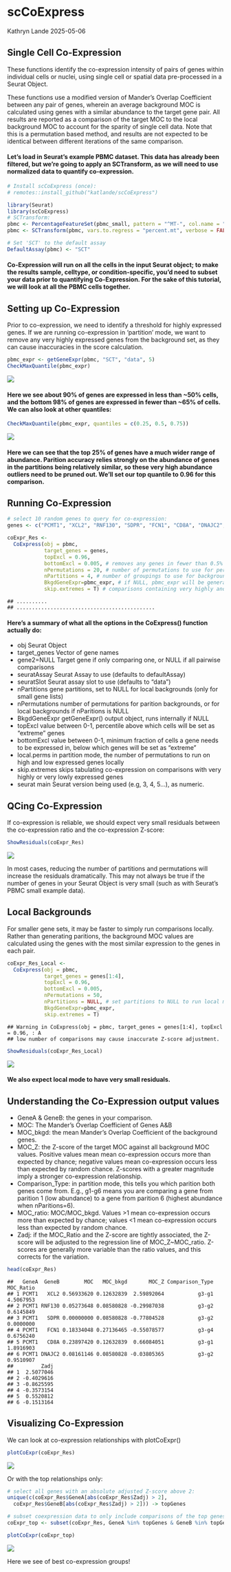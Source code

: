 scCoExpress
================
Kathryn Lande
2025-05-06

## Single Cell Co-Expression

These functions identify the co-expression intensity of pairs of genes
within individual cells or nuclei, using single cell or spatial data
pre-processed in a Seurat Object.

These functions use a modified version of Mander’s Overlap Coefficient
between any pair of genes, wherein an average background MOC is
calculated using genes with a similar abundance to the target gene pair.
All results are reported as a comparison of the target MOC to the local
background MOC to account for the sparity of single cell data. Note that
this is a permutation based method, and results are not expected to be
identical between different iterations of the same comparison.

#### Let’s load in Seurat’s example PBMC dataset. This data has already been filtered, but we’re going to apply an SCTransform, as we will need to use normalized data to quantify co-expression.

``` r
# Install scCoExpress (once):
# remotes::install_github("katlande/scCoExpress")

library(Seurat)
library(scCoExpress)
# SCTransform:
pbmc <- PercentageFeatureSet(pbmc_small, pattern = "^MT-", col.name = "percent.mt")
pbmc <- SCTransform(pbmc, vars.to.regress = "percent.mt", verbose = FALSE)

# Set 'SCT' to the default assay
DefaultAssay(pbmc) <- "SCT"
```

#### Co-Expression will run on all the cells in the input Seurat object; to make the results sample, celltype, or condition-specific, you’d need to subset your data prior to quantifying Co-Expression. For the sake of this tutorial, we will look at all the PBMC cells together.

## Setting up Co-Expression

Prior to co-expression, we need to identify a threshold for highly
expressed genes. If we are running co-expression in ‘partition’ mode, we
want to remove any very highly expressed genes from the background set,
as they can cause inaccuracies in the score calculation.

``` r
pbmc_expr <- getGeneExpr(pbmc, "SCT", "data", 5)
CheckMaxQuantile(pbmc_expr)
```

<img src="scCoExpress_files/figure-gfm/unnamed-chunk-2-1.png" style="display: block; margin: auto;" />

#### Here we see about 90% of genes are expressed in less than ~50% cells, and the bottom 98% of genes are expressed in fewer than ~65% of cells. We can also look at other quantiles:

``` r
CheckMaxQuantile(pbmc_expr, quantiles = c(0.25, 0.5, 0.75))
```

<img src="scCoExpress_files/figure-gfm/unnamed-chunk-3-1.png" style="display: block; margin: auto;" />

#### Here we can see that the top 25% of genes have a much wider range of abundance. Parition accuracy relies strongly on the abundance of genes in the partitions being relatively similar, so these very high abundance outliers need to be pruned out. We’ll set our top quantile to 0.96 for this comparison.

## Running Co-Expression

``` r
# select 10 random genes to query for co-expression:
genes <- c("PCMT1", "XCL2", "RNF130", "SDPR", "FCN1", "CD8A", "DNAJC2", "PPP3CC", "TPM4", "IL7R")

coExpr_Res <- 
  CoExpress(obj = pbmc, 
            target_genes = genes, 
            topExcl = 0.96, 
            bottomExcl = 0.005, # removes any genes in fewer than 0.5% of cells   
            nPermutations = 20, # number of permutations to use for per partition pair (more permutations = more accurate, but more time-expensive). For larger sets, 50 permutations are recommended. We will use 20 here as the pbmc small set contains only 220 genes.
            nPartitions = 4, # number of groupings to use for background (more partitions = more accurate, but more time-expensive). For larger sets, 10 partitions are recommended. We will use 4 here as the pbmc small set contains only 220 genes (~50 genes/partition).
            BkgdGeneExpr=pbmc_expr, # if NULL, pbmc_expr will be generated internally
            skip.extremes = T) # comparisons containing very highly and very lowly expressed genes will be ignored; if F, these genes will use the most similarly expressed genes as the background instead; this may cause large increases in computing time.
```

    ## ..........
    ## .............................................

#### Here’s a summary of what all the options in the CoExpress() function actually do:

- obj Seurat Object
- target_genes Vector of gene names
- gene2=NULL Target gene if only comparing one, or NULL if all pairwise
  comparisons
- seuratAssay Seurat Assay to use (defaults to defaultAssay)
- seuratSlot Seurat assay slot to use (defaults to “data”)
- nPartitions gene partitions, set to NULL for local backgrounds (only
  for small gene lists)
- nPermutations number of permutations for parition backgrounds, or for
  local backgrounds if nParitions is NULL
- BkgdGeneExpr getGeneExpr() output object, runs internally if NULL
- topExcl value between 0-1, percentile above which cells will be set as
  “extreme” genes
- bottomExcl value between 0-1, minimum fraction of cells a gene needs
  to be expressed in, below which genes will be set as “extreme”
- local.perms in partition mode, the number of permutations to run on
  high and low expressed genes locally
- skip.extremes skips tabulating co-expression on comparisons with very
  highly or very lowly expressed genes
- seurat main Seurat version being used (e.g, 3, 4, 5…), as numeric.

## QCing Co-Expression

If co-expression is reliable, we should expect very small residuals
between the co-expression ratio and the co-expression Z-score:

``` r
ShowResiduals(coExpr_Res)
```

<img src="scCoExpress_files/figure-gfm/unnamed-chunk-5-1.png" style="display: block; margin: auto;" />

In most cases, reducing the number of partitions and permutations will
increase the residuals dramatically. This may not always be true if the
number of genes in your Seurat Object is very small (such as with
Seurat’s PBMC small example data).

## Local Backgrounds

For smaller gene sets, it may be faster to simply run comparisons
locally. Rather than generating paritions, the background MOC values are
calculated using the genes with the most similar expression to the genes
in each pair.

``` r
coExpr_Res_Local <- 
  CoExpress(obj = pbmc, 
            target_genes = genes[1:4], 
            topExcl = 0.96, 
            bottomExcl = 0.005, 
            nPermutations = 50, 
            nPartitions = NULL, # set partitions to NULL to run local mode 
            BkgdGeneExpr=pbmc_expr,
            skip.extremes = T)
```

    ## Warning in CoExpress(obj = pbmc, target_genes = genes[1:4], topExcl = 0.96, : A
    ## low number of comparisons may cause inaccurate Z-score adjustment.

``` r
ShowResiduals(coExpr_Res_Local)
```

<img src="scCoExpress_files/figure-gfm/unnamed-chunk-6-1.png" style="display: block; margin: auto;" />

#### We also expect local mode to have very small residuals.

## Understanding the Co-Expression output values

- GeneA & GeneB: the genes in your comparison.
- MOC: The Mander’s Overlap Coefficient of Genes A&B
- MOC_bkgd: the mean Mander’s Overlap Coefficient of the background
  genes.
- MOC_Z: the Z-score of the target MOC against all background MOC
  values. Positive values mean mean co-expression occurs more than
  expected by chance; negative values mean co-expression occurs less
  than expected by random chance. Z-scores with a greater magnitude
  imply a stronger co-expression relationship.
- Comparison_Type: in partition mode, this tells you which parition both
  genes come from. E.g., g1-g6 means you are comparing a gene from
  parition 1 (low abundance) to a gene from parition 6 (highest
  abundance when nParitions=6).
- MOC_ratio: MOC/MOC_bkgd. Values \>1 mean co-expression occurs more
  than expected by chance; values \<1 mean co-expression occurs less
  than expected by random chance.
- Zadj: if the MOC_Ratio and the Z-score are tightly associated, the
  Z-score will be adjusted to the regression line of MOC_Z~MOC_ratio.
  Z-scores are generally more variable than the ratio values, and this
  corrects for the variation.

``` r
head(coExpr_Res)
```

    ##   GeneA  GeneB        MOC   MOC_bkgd       MOC_Z Comparison_Type MOC_Ratio
    ## 1 PCMT1   XCL2 0.56933620 0.12632839  2.59892064           g3-g1 4.5067953
    ## 2 PCMT1 RNF130 0.05273648 0.08580828 -0.29987038           g3-g2 0.6145849
    ## 3 PCMT1   SDPR 0.00000000 0.08580828 -0.77804528           g3-g2 0.0000000
    ## 4 PCMT1   FCN1 0.18334048 0.27136465 -0.55078577           g3-g4 0.6756240
    ## 5 PCMT1   CD8A 0.23897420 0.12632839  0.66084051           g3-g1 1.8916903
    ## 6 PCMT1 DNAJC2 0.08161146 0.08580828 -0.03805365           g3-g2 0.9510907
    ##         Zadj
    ## 1  2.5077046
    ## 2 -0.4029616
    ## 3 -0.8625595
    ## 4 -0.3573154
    ## 5  0.5520812
    ## 6 -0.1513164

## Visualizing Co-Expression

We can look at co-expression relationships with plotCoExpr()

``` r
plotCoExpr(coExpr_Res)
```

<img src="scCoExpress_files/figure-gfm/unnamed-chunk-8-1.png" style="display: block; margin: auto;" />

Or with the top relationships only:

``` r
# select all genes with an absolute adjusted Z-score above 2:
unique(c(coExpr_Res$GeneA[abs(coExpr_Res$Zadj) > 2],
  coExpr_Res$GeneB[abs(coExpr_Res$Zadj) > 2])) -> topGenes

# subset coexpression data to only include comparisons of the top genes:
coExpr_top <- subset(coExpr_Res, GeneA %in% topGenes & GeneB %in% topGenes)

plotCoExpr(coExpr_top)
```

<img src="scCoExpress_files/figure-gfm/unnamed-chunk-9-1.png" style="display: block; margin: auto;" />

Here we see of best co-expression groups!
